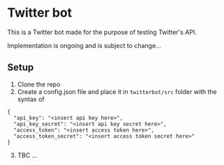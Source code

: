# Twitter bot

This is a Twitter bot made for the purpose of testing Twitter's API. 

Implementation is ongoing and is subject to change...

## Setup
1. Clone the repo
2. Create a config.json file and place it in `twitterbot/src` folder
with the syntax of
```
{
  "api_key": "<insert api key here>",
  "api_key_secret": "<insert api key secret here>",
  "access_token": "<insert access token here>",
  "access_token_secret": "<insert access token secret here>"
}
```
3. TBC ...